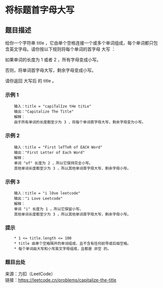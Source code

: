 # 将标题首字母大写

## 题目描述

给你一个字符串 title ，它由单个空格连接一个或多个单词组成，每个单词都只包含英文字母。请你按以下规则将每个单词的首字母 大写 ：

如果单词的长度为 1 或者 2 ，所有字母变成小写。

否则，将单词首字母大写，剩余字母变成小写。

请你返回 大写后 的 title 。

### 示例 1

```text
    输入：title = "capiTalIze tHe titLe"
    输出："Capitalize The Title"
    解释：
    由于所有单词的长度都至少为 3 ，将每个单词首字母大写，剩余字母变为小写。
```

### 示例 2

```text
    输入：title = "First leTTeR of EACH Word"
    输出："First Letter of Each Word"
    解释：
    单词 "of" 长度为 2 ，所以它保持完全小写。
    其他单词长度都至少为 3 ，所以其他单词首字母大写，剩余字母小写。
```

### 示例 3

```text
    输入：title = "i lOve leetcode"
    输出："i Love Leetcode"
    解释：
    单词 "i" 长度为 1 ，所以它保留小写。
    其他单词长度都至少为 3 ，所以其他单词首字母大写，剩余字母小写。
```

### 提示

```text
    * 1 <= title.length <= 100
    * title 由单个空格隔开的单词组成，且不含有任何前导或后缀空格。
    * 每个单词由大写和小写英文字母组成，且都是 非空 的。
```

### 题目出处

来源：力扣（LeetCode）  
链接：<https://leetcode.cn/problems/capitalize-the-title>
